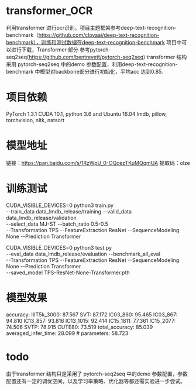 # transformer_OCR
利用transformer 进行ocr识别。项目主题框架参考deep-text-recognition-benchmark（https://github.com/clovaai/deep-text-recognition-benchmark），训练和测试数据在deep-text-recognition-benchmark 项目中可以进行下载，Transformer 部分 参考pytorch-seq2seq(https://github.com/bentrevett/pytorch-seq2seq)
transformer 结构采用 pytorch-seq2seq 中的demo 参数配置，利用deep-text-recognition-benchmark 中模型对backbone部分进行初始化，平均acc 达到0.85.

# 项目依赖
PyTorch 1.3.1 CUDA 10.1, python 3.6 and Ubuntu 16.04 lmdb, pillow, torchvision, nltk, natsort

# 模型地址
链接：https://pan.baidu.com/s/1RzWpU_0-OQcezTKuMQqmUA 
提取码：olze 

# 训练测试
CUDA_VISIBLE_DEVICES=0 python3 train.py \
--train_data data_lmdb_release/training --valid_data data_lmdb_release/validation \
--select_data MJ-ST --batch_ratio 0.5-0.5 \
--Transformation TPS --FeatureExtraction ResNet --SequenceModeling None --Prediction Transformer

CUDA_VISIBLE_DEVICES=0 python3 test.py \
--eval_data data_lmdb_release/evaluation --benchmark_all_eval \
--Transformation TPS --FeatureExtraction ResNet --SequenceModeling None --Prediction Transformer \
--saved_model TPS-ResNet-None-Transformer.pth

# 模型效果
accuracy: IIIT5k_3000: 87.567 SVT: 87.172 IC03_860: 95.465 IC03_867: 94.810 IC13_857: 93.816 IC13_1015: 92.414 IC15_1811: 77.361 IC15_2077: 74.506 SVTP: 78.915 CUTE80: 73.519 total_accuracy: 85.039 averaged_infer_time: 28.099 # parameters: 58.723

# todo
由于transformer 结构只是采用了 pytorch-seq2seq 中的demo 参数配置，参数配置还有一定的调优空间，以及学习率策略、优化器等都还需实验进一步尝试。
